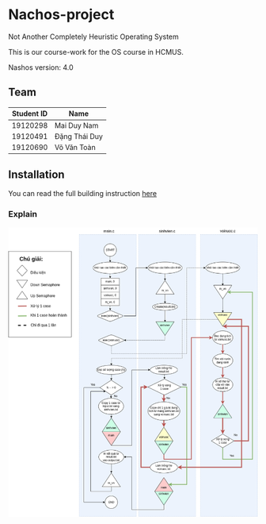 # Nachos-project
Not Another Completely Heuristic Operating System

This is our course-work for the OS course in HCMUS.

Nashos version: 4.0

## Team
| Student ID 	| Name               	|
|------------	|--------------------	|
| 19120298   	| Mai Duy Nam   	    |
| 19120491   	| Đặng Thái Duy      	|
| 19120690   	| Võ Văn Toàn        	|

## Installation
You can read the full building instruction [here](https://www.fit.hcmus.edu.vn/~ntquan/os/setup_nachos.html)

### Explain
<img src="docs/sinhvien-voinuoc.png" alt="Explain"/>